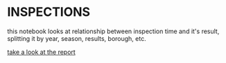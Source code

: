 INSPECTIONS
===========

this notebook looks at relationship between inspection time and it's result, splitting it by year, season, results, borough, etc.

[take a look at the report](Inspections_report.ipynb)